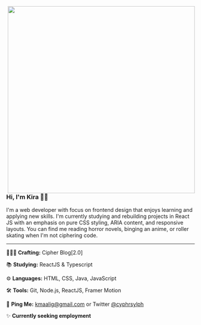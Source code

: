 <img align="right" height=500px src="https://user-images.githubusercontent.com/106278777/215287361-319fba6a-9571-4989-a4d3-d7db81dacb49.png">

### Hi, I'm Kira 🧚‍♀️

I'm a web developer with focus on frontend design that enjoys learning and applying new skills. I'm currently studying and rebuilding projects in       React JS with an emphasis on pure CSS styling, ARIA content, and responsive layouts. You can find me reading horror novels, binging an anime, or roller skating when I'm not ciphering code. 

---

👩🏻‍💻 **Crafting:** Cipher Blog[2.0]

📚 **Studying:** ReactJS & Typescript

⚙️ **Languages:** HTML, CSS, Java, JavaScript

🛠️ **Tools:** Git, Node.js, ReactJS, Framer Motion

📮 **Ping Me:** kmaalig@gmail.com or Twitter [@cyphrsylph](https://twitter.com/cyphrsylph)

✨ **Currently seeking employment**
